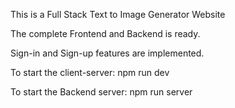 This is a Full Stack Text to Image Generator Website

The complete Frontend and Backend is ready.

Sign-in and Sign-up features are implemented.

To start the client-server: npm run dev

To start the Backend server: npm run server
